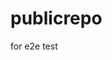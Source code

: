 # publicrepo
for e2e test

































































































































































































































































































































































































































































































































































































































































































































































































































































































































































































































































































































































































































































































































































































































































































































































































































































